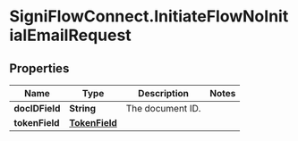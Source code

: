 # SigniFlowConnect.InitiateFlowNoInitialEmailRequest

## Properties

Name | Type | Description | Notes
------------ | ------------- | ------------- | -------------
**docIDField** | **String** | The document ID. | 
**tokenField** | [**TokenField**](TokenField.md) |  | 


